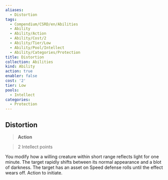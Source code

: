 ```yaml
---
aliases:
  - Distortion
tags:
  - Compendium/CSRD/en/Abilities
  - Ability
  - Ability/Action
  - Ability/Cost/2
  - Ability/Tier/Low
  - Ability/Pool/Intellect
  - Ability/Categories/Protection
title: Distortion
collection: Abilities
kind: Ability
action: true
enabler: false
cost: '2'
tier: Low
pools:
  - Intellect
categories:
  - Protection
---
```

## Distortion    
>**Action**    
>2 Intellect points  
    
You modify how a willing creature within short range reflects light for one minute. The target rapidly shifts between its normal appearance and a blot of darkness. The target has an asset on Speed defense rolls until the effect wears off. Action to initiate.